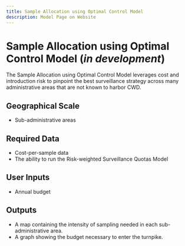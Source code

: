 ```yaml
---
title: Sample Allocation using Optimal Control Model
description: Model Page on Website
---
```


# Sample Allocation using Optimal Control Model (*in development*)

The Sample Allocation using Optimal Control Model leverages cost and introduction risk to pinpoint the best surveillance strategy across many administrative areas that are not known to harbor CWD.

## Geographical Scale
* Sub-administrative areas

## Required Data
* Cost-per-sample data
* The ability to run the Risk-weighted Surveillance Quotas Model

## User Inputs
* Annual budget

## Outputs
* A map containing the intensity of sampling needed in each sub-administrative area.
* A graph showing the budget necessary to enter the turnpike. 
